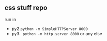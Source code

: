 ## css stuff repo
run in
* py2 `python -m SimpleHTTPServer 8000`
* py3 ` python -m http.server 8000`
or any else
